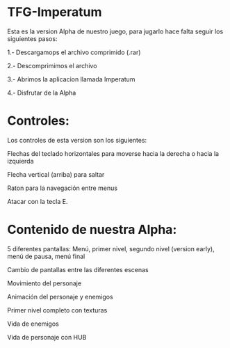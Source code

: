 # TFG-Imperatum
Esta es la version Alpha de nuestro juego, para jugarlo hace falta seguir los siguientes pasos:

1.- Descargamops el archivo comprimido (.rar)

2.- Descomprimimos el archivo

3.- Abrimos la aplicacion llamada Imperatum

4.- Disfrutar de la Alpha


# Controles:

Los controles de esta version son los siguientes:

Flechas del teclado horizontales para moverse hacia la derecha o hacia la izquierda

Flecha vertical (arriba) para saltar

Raton para la navegación entre menus

Atacar con la tecla E.


# Contenido de nuestra Alpha:

5 diferentes pantallas: Menú, primer nivel, segundo nivel (version early), menú de pausa, menú final

Cambio de pantallas entre las diferentes escenas

Movimiento del personaje

Animación del personaje y enemigos

Primer nivel completo con texturas

Vida de enemigos

Vida de personaje con HUB


